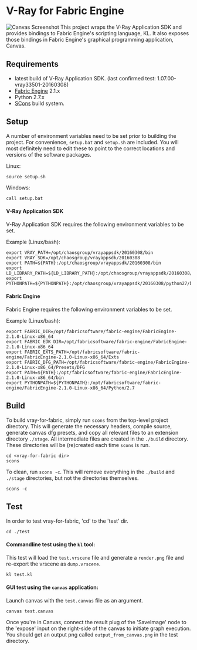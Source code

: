 #                             V-Ray for Fabric Engine
![Canvas Screenshot](https://sjparker.github.io/images/screenshots/canvas.png)
This project wraps the V-Ray Application SDK and provides bindings to Fabric Engine's scripting language, KL. It also exposes those bindings in Fabric Engine's graphical programming application, Canvas.

## Requirements
- latest build of V-Ray Application SDK. (last confirmed test: 1.07.00-vray33501-20160308)
- [Fabric Engine](http://fabricengine.com/get-fabric/) 2.1.x
- Python 2.7.x
- [SCons](https://scons.org/) build system.

## Setup
A number of environment variables need to be set prior to building the project. For convenience, `setup.bat` and `setup.sh` are included. You will most definitely need to edit these to point to the correct locations and versions of the software packages.

Linux:
```
source setup.sh
```
Windows:
```
call setup.bat
```
#### V-Ray Application SDK
V-Ray Application SDK requires the following environment variables to be set.

Example (Linux/bash):
```
export VRAY_PATH=/opt/chaosgroup/vrayappsdk/20160308/bin
export VRAY_SDK=/opt/chaosgroup/vrayappsdk/20160308
export PATH=${PATH}:/opt/chaosgroup/vrayappsdk/20160308/bin
export LD_LIBRARY_PATH=${LD_LIBRARY_PATH}:/opt/chaosgroup/vrayappsdk/20160308/bin
export PYTHONPATH=${PYTHONPATH}:/opt/chaosgroup/vrayappsdk/20160308/python27/bin
```
#### Fabric Engine
Fabric Engine requires the following environment variables to be set.

Example (Linux/bash):
```
export FABRIC_DIR=/opt/fabricsoftware/fabric-engine/FabricEngine-2.1.0-Linux-x86_64
export FABRIC_EDK_DIR=/opt/fabricsoftware/fabric-engine/FabricEngine-2.1.0-Linux-x86_64
export FABRIC_EXTS_PATH=/opt/fabricsoftware/fabric-engine/FabricEngine-2.1.0-Linux-x86_64/Exts
export FABRIC_DFG_PATH=/opt/fabricsoftware/fabric-engine/FabricEngine-2.1.0-Linux-x86_64/Presets/DFG
export PATH=${PATH}:/opt/fabricsoftware/fabric-engine/FabricEngine-2.1.0-Linux-x86_64/bin
export PYTHONPATH=${PYTHONPATH}:/opt/fabricsoftware/fabric-engine/FabricEngine-2.1.0-Linux-x86_64/Python/2.7
```
## Build
To build vray-for-fabric, simply run `scons` from the top-level project directory. This will generate the necessary headers, compile source, generate canvas dfg presets, and copy all relevant files to an extension directory `./stage`. All intermediate files are created in the `./build` directory. These directories will be (re)created each time `scons` is run.
```
cd <vray-for-fabric dir>
scons
```
To clean, run `scons -c`. This will remove everything in the `./build` and `./stage` directories, but not the directories themselves.
```
scons -c
```
## Test
In order to test vray-for-fabric, 'cd' to the 'test' dir.
```
cd ./test
```
#### Commandline test using the `kl` tool:
This test will load the `test.vrscene` file and generate a `render.png` file and re-export the vrscene as `dump.vrscene`.
```
kl test.kl
```
#### GUI test using the `canvas` application:
Launch canvas with the `test.canvas` file as an argument.
```
canvas test.canvas
```
Once you're in Canvas, connect the result plug of the 'SaveImage' node to the 'expose' input on the right-side of the canvas to initiate graph execution. You should get an output png called `output_from_canvas.png` in the test directory.
